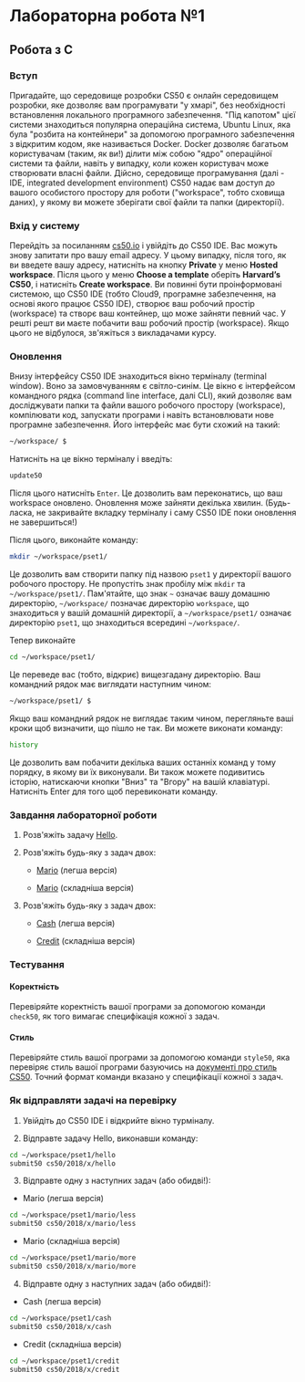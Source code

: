 # Лабораторна робота №1

## Робота з C

### Вступ
Пригадайте, що середовище розробки CS50 є онлайн середовищем розробки, яке дозволяє вам програмувати "у хмарі", без необхідності встановлення локального програмного забезпечення. "Під капотом" цієї системи знаходиться популярна операційна система, Ubuntu Linux, яка була "розбита на контейнери" за допомогою програмного забезпечення з відкритим кодом, яке називається Docker. Docker дозволяє багатьом користувачам (таким, як ви!) ділити між собою "ядро" операційної системи та файли, навіть у випадку, коли кожен користувач може створювати власні файли. Дійсно, середовище програмування (далі - IDE, integrated development environment) CS50 надає вам доступ до вашого особистого простору для роботи ("workspace", тобто сховища даних), у якому ви можете зберігати свої файли та папки (директорії).

### Вхід у систему
Перейдіть за посиланням [cs50.io](https://cs50.io) і увійдіть до CS50 IDE. Вас можуть знову запитати про вашу email адресу. У цьому випадку, після того, як ви введете вашу адресу, натисніть на кнопку **Private** у меню **Hosted workspace**. Після цього у меню **Choose a template** оберіть **Harvard’s CS50**, і натисніть **Create workspace**. Ви повинні бути проінформовані системою, що CS50 IDE (тобто Cloud9, програмне забезпечення, на основі якого працює CS50 IDE), створює ваш робочий простір (workspace) та створє ваш контейнер, що може зайняти певний час. У решті решт ви маєте побачити ваш робочий простір (workspace). Якщо цього не відбулося, зв'яжіться з викладачами курсу.

### Оновлення
Внизу інтерфейсу CS50 IDE знаходиться вікно терміналу (terminal window). Воно за замовчуванням є світло-синім. Це вікно є інтерфейсом командного рядка (command line interface, далі CLI), який дозволяє вам досліджувати папки та файли вашого робочого простору (workspace), компілювати код, запускати програми і навіть встановлювати нове програмне забезпечення. Його інтерфейс має бути схожий на такий:

```bash
~/workspace/ $
```

Натисніть на це вікно терміналу і введіть:

```bash
update50
```

Після цього натисніть `Enter`. Це дозволить вам переконатись, що ваш workspace оновлено. Оновлення може зайняти декілька хвилин. (Будь-ласка, не закривайте вкладку терміналу і саму CS50 IDE поки оновлення не завершиться!)

Після цього, виконайте команду:

```bash
mkdir ~/workspace/pset1/
```

Це дозволить вам створити папку під назвою `pset1` у директорії вашого робочого простору. Не пропустіть знак пробілу між `mkdir` та `~/workspace/pset1/`. Пам'ятайте, що знак `~` означає вашу домашню директорію, `~/workspace/` позначає директорію `workspace`, що знаходиться у вашій домашній директорії, а `~/workspace/pset1/` означає директорію `pset1`, що знаходиться всередині `~/workspace/`.

Тепер виконайте

``` bash
cd ~/workspace/pset1/
```

Це переведе вас (тобто, відкриє) вищезгадану директорію. Ваш командний рядок має виглядати наступним чином:

```bash
~/workspace/pset1/ $
```

Якщо ваш командний рядок не виглядає таким чином, перегляньте ваші кроки щоб визначити, що пішло не так.
Ви можете виконати команду:

```bash
history
```

Це дозволить вам побачити декілька ваших останніх команд у тому порядку, в якому ви їх виконували. Ви також можете подивитись історію, натискаючи кнопки "Вниз" та "Вгору" на вашій клавіатурі. Натисніть Enter для того щоб перевиконати команду.

### Завдання лабораторної роботи

1. Розв'яжіть задачу [Hello](tasks/hello.md).

2. Розв'яжіть будь-яку з задач двох:

    * [Mario](tasks/mario-less.md) (легша версія)

    * [Mario](tasks/mario-more.md) (складніша версія)

3. Розв'яжіть будь-яку з задач двох:

    * [Cash](tasks/cash.md) (легша версія)

    * [Credit](tasks/credit.md) (складніша версія)

### Тестування

#### Коректність

Перевіряйте коректність вашої програми за допомогою команди `check50`, як того вимагає специфікація кожної з задач.

#### Стиль
Перевіряйте стиль вашої програми за допомогою команди `style50`, яка перевіряє стиль вашої програми базуючись на [документі про стиль CS50](https://manual.cs50.net/style). Точний формат команди вказано у специфікації кожної з задач.

### Як відправляти задачі на перевірку

1. Увійдіть до CS50 IDE і відкрийте вікно турміналу.

2. Відправте задачу Hello, виконавши команду:

```bash
cd ~/workspace/pset1/hello
submit50 cs50/2018/x/hello
```
3. Відправте одну з наступних задач (або обидві!):

* Mario (легша версія)

```bash
cd ~/workspace/pset1/mario/less
submit50 cs50/2018/x/mario/less
```

* Mario (складніша версія)

```bash
cd ~/workspace/pset1/mario/more
submit50 cs50/2018/x/mario/more
```

4. Відправте одну з наступних задач (або обидві!):

* Cash (легша версія)
``` bash
cd ~/workspace/pset1/cash
submit50 cs50/2018/x/cash
```

* Credit (складніша версія)
 ``` bash
cd ~/workspace/pset1/credit
submit50 cs50/2018/x/credit
```
